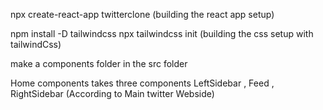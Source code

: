 npx create-react-app twitterclone (building the react app setup)

npm install -D tailwindcss
npx tailwindcss init  (building the css setup with tailwindCss)

make a components folder in the src folder

Home components takes three components
LeftSidebar , Feed , RightSidebar  (According to Main twitter Webside)